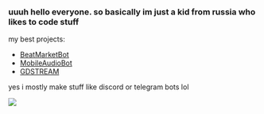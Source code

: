 ### uuuh hello everyone. so basically im just a kid from russia who likes to code stuff

my best projects:
- [BeatMarketBot](https://github.com/roflb0y/BeatMarketBot)
- [MobileAudioBot](https://github.com/roflb0y/MobileAudioBot)
- [GDSTREAM](https://github.com/roflb0y/GDSTREAM)

yes i mostly make stuff like discord or telegram bots lol

![](https://raw.githubusercontent.com/roflb0y/github-stats/master/generated/overview.svg#gh-dark-mode-only)

